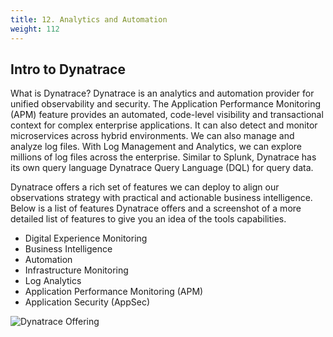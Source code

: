 ```yaml
---
title: 12. Analytics and Automation
weight: 112
---
```


## Intro to Dynatrace

What is Dynatrace? Dynatrace is an analytics and automation provider for unified observability and security. The Application Performance Monitoring (APM) feature provides an automated, code-level visibility and transactional context for complex enterprise applications. It can also detect and monitor microservices across hybrid environments. We can also manage and analyze log files. With Log Management and Analytics, we can explore millions of log files across the enterprise. Similar to Splunk, Dynatrace has its own query language Dynatrace Query Language (DQL) for query data. 

Dynatrace offers a rich set of features we can deploy to align our observations strategy with practical and actionable business intelligence. Below is a list of features Dynatrace offers and a screenshot of a more detailed list of features to give you an idea of the tools capabilities. 

* Digital Experience Monitoring
* Business Intelligence
* Automation  
* Infrastructure Monitoring 
* Log Analytics
* Application Performance Monitoring (APM)
* Application Security (AppSec)

![Dynatrace Offering](./images/dynatrace-offering.png "Dynatrace full course offerings")


